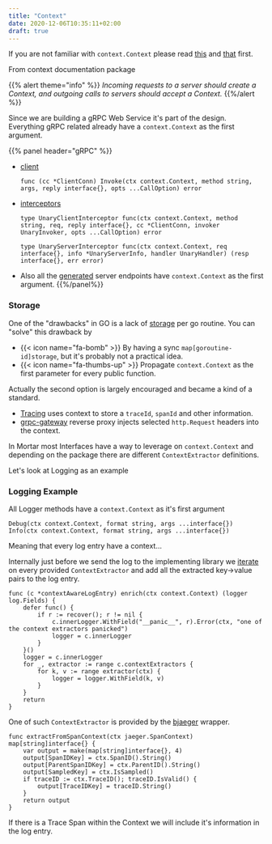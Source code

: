 ```yaml
---
title: "Context"
date: 2020-12-06T10:35:11+02:00
draft: true
---
```


If you are not familiar with `context.Context` please read [this](https://golang.org/pkg/context/) and [that](https://blog.golang.org/context) first.

From context documentation package

{{% alert theme="info" %}} *Incoming requests to a server should create a Context, and outgoing calls to servers should accept a Context.* {{%/alert %}}

Since we are building a gRPC Web Service it's part of the design.
Everything gRPC related already have a `context.Context` as the first argument.

{{% panel header="gRPC" %}}

- [client](https://github.com/grpc/grpc-go/blob/master/call.go#L29)

    ```golang
    func (cc *ClientConn) Invoke(ctx context.Context, method string, args, reply interface{}, opts ...CallOption) error
    ```

- [interceptors](https://github.com/grpc/grpc-go/blob/master/interceptor.go)

    ```golang
    type UnaryClientInterceptor func(ctx context.Context, method string, req, reply interface{}, cc *ClientConn, invoker UnaryInvoker, opts ...CallOption) error

    type UnaryServerInterceptor func(ctx context.Context, req interface{}, info *UnaryServerInfo, handler UnaryHandler) (resp interface{}, err error)
    ```

- Also all the [generated](https://github.com/golang/protobuf/blob/master/protoc-gen-go/grpc/grpc.go) server endpoints have `context.Context` as the first argument.
{{%/panel%}}

### Storage

One of the "drawbacks" in GO is a lack of [storage](https://github.com/golang/go/issues/21355) per go routine.
You can "solve" this drawback by

- {{< icon name="fa-bomb" >}} By having a sync `map[goroutine-id]storage`, but it's probably not a practical idea.
- {{< icon name="fa-thumbs-up" >}} Propagate `context.Context` as the first parameter for every public function.

Actually the second option is largely encouraged and became a kind of a standard.

- [Tracing](https://github.com/opentracing/opentracing-go/blob/master/gocontext.go) uses context to store a `traceId`, `spanId` and other information.
- [grpc-gateway](https://github.com/grpc-ecosystem/grpc-gateway) reverse proxy injects selected `http.Request` headers into the context.

In Mortar most Interfaces have a way to leverage on `context.Context` and depending on the package there are different `ContextExtractor` definitions.

Let's look at Logging as an example

### Logging Example

All Logger methods have a `context.Context` as it's first argument

```golang
Debug(ctx context.Context, format string, args ...interface{})
Info(ctx context.Context, format string, args ...interface{})
```

Meaning that every log entry have a context...

Internally just before we send the log to the implementing library we [iterate](https://github.com/go-masonry/mortar/blob/master/logger/context_logger.go#L82) on every provided `ContextExtractor` and add all the extracted key->value pairs to the log entry.

```golang
func (c *contextAwareLogEntry) enrich(ctx context.Context) (logger log.Fields) {
	defer func() {
		if r := recover(); r != nil {
			c.innerLogger.WithField("__panic__", r).Error(ctx, "one of the context extractors panicked")
			logger = c.innerLogger
		}
	}()
	logger = c.innerLogger
	for _, extractor := range c.contextExtractors {
		for k, v := range extractor(ctx) {
			logger = logger.WithField(k, v)
		}
	}
	return
}
```

One of such `ContextExtractor` is provided by the [bjaeger](https://github.com/go-masonry/bjaeger/blob/master/utils.go#L37) wrapper.

```golang
func extractFromSpanContext(ctx jaeger.SpanContext) map[string]interface{} {
	var output = make(map[string]interface{}, 4)
	output[SpanIDKey] = ctx.SpanID().String()
	output[ParentSpanIDKey] = ctx.ParentID().String()
	output[SampledKey] = ctx.IsSampled()
	if traceID := ctx.TraceID(); traceID.IsValid() {
		output[TraceIDKey] = traceID.String()
	}
	return output
}
```

If there is a Trace Span within the Context we will include it's information in the log entry.